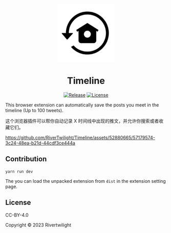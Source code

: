 <div align="center">

<a href="https://www.ygktool.com">
  <img width="180" src="./dist/icon/android-icon-192x192.png">
</a>

<h1 align="center">Timeline</h1>

[![Release](https://img.shields.io/github/release/rivertwilight/timeline.svg)](https://github.com/rivertwilight/timeline/releases)
[![License](https://img.shields.io/github/license/rivertwilight/timeline.svg)](https://github.com/rivertwilight/timeline/blob/master/LICENSE)

</div>

This browser extension can automatically save the posts you meet in the timeline (Up to 100 tweets).

这个浏览器插件可以帮你自动记录 X 时间线中出现的推文，并允许你搜索或者收藏它们。

https://github.com/RiverTwilight/Timeline/assets/52880665/57179574-3c24-48ea-b21d-44cdf3ce444a

## Contribution

```
yarn run dev
```

The you can load the unpacked extension from `dist` in the extension setting page.

## License

CC-BY-4.0

Copyright © 2023 Rivertwilight 

